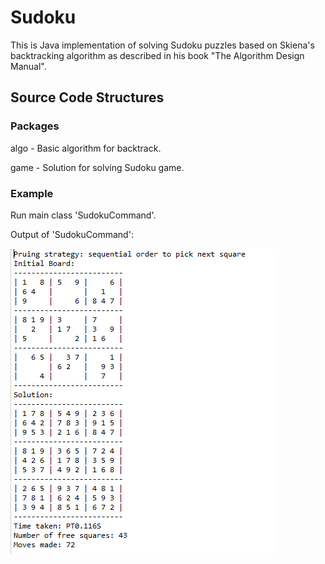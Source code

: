 # Sudoku
This is Java implementation of solving Sudoku puzzles based on Skiena's backtracking algorithm as described in his book "The Algorithm Design Manual".


## Source Code Structures
### Packages
algo - Basic algorithm for backtrack.

game - Solution for solving Sudoku game.

### Example
Run main class 'SudokuCommand'.

Output of 'SudokuCommand':

![Sample output of SudokuCommand](image/sample_output.png)
